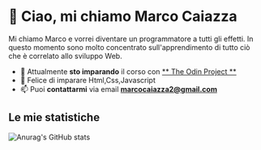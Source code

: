 #  👋 Ciao, mi chiamo **Marco Caiazza** 
Mi chiamo Marco e vorrei diventare un programmatore a tutti gli effetti. In questo momento sono molto concentrato sull'apprendimento di tutto ciò che è correlato allo sviluppo Web.

- 🌱 Attualmente **sto imparando** il corso con [ ** The Odin Project ** ]([https://www.theodinproject.com/](https://www.theodinproject.com/paths/full-stack-javascript/courses/javascript))
- 💞️ Felice di imparare Html,Css,Javascript
- 📫 Puoi **contattarmi** via email [ **marcocaiazza2@gmail.com** ](mailto:marcocaiazza2@gmail.com.com)
## Le mie statistiche
![Anurag's GitHub stats](https://github-readme-stats.vercel.app/api?username=MarcoCaiazza&theme=gruvbox&show_icons=true)
